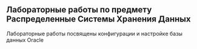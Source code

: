 ## Лабораторные работы по предмету **Распределенные Системы Хранения Данных**
Лабораторные работы посвящены конфигурации и настройке базы данных Oracle
